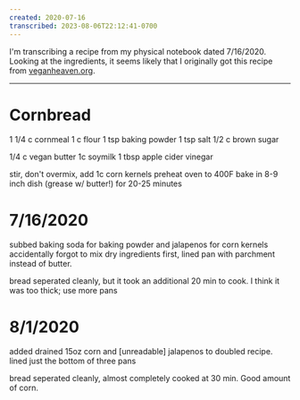 ```yaml
---
created: 2020-07-16
transcribed: 2023-08-06T22:12:41-0700
---
```


I'm transcribing a recipe from my physical notebook dated 7/16/2020. Looking at the ingredients, it seems likely that I originally got this recipe from [veganheaven.org](https://veganheaven.org/recipe/vegan-cornbread/).

---

# Cornbread

1 1/4 c cornmeal
1 c flour
1 tsp baking powder
1 tsp salt
1/2 c brown sugar

1/4 c vegan butter
1c soymilk
1 tbsp apple cider vinegar

stir, don't overmix,
add 1c corn kernels
preheat oven to 400F
bake in 8-9 inch dish (grease w/ butter!)
for 20-25 minutes

# 7/16/2020

subbed baking soda for baking powder
and jalapenos for corn kernels
accidentally forgot to mix dry ingredients
first, lined pan with parchment instead
of butter.

bread seperated cleanly, but it took
an additional 20 min to cook. I think
it was too thick; use more pans

# 8/1/2020
added drained 15oz corn and \[unreadable]
jalapenos to doubled recipe.
lined just the bottom of three pans

bread seperated cleanly, almost completely
cooked at 30 min. Good amount of
corn.
